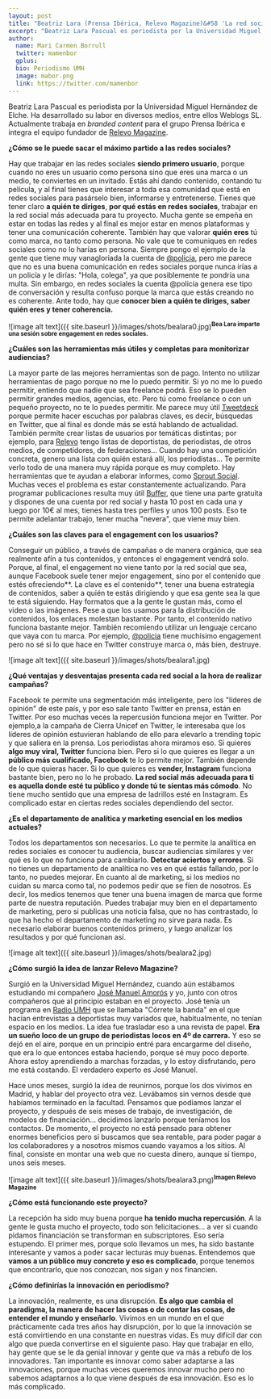 ```yaml
---
layout: post
title: "Beatriz Lara (Prensa Ibérica, Relevo Magazine)&#58 'La red social más adecuada para ti es aquella donde esté tu público y donde te sientas más cómodo'"
excerpt: "Beatriz Lara Pascual es periodista por la Universidad Miguel Hernández de Elche. Ha desarrollado su labor en diversos medios, entre ellos Weblogs SL. Actualmente trabaja en branded content para el grupo Prensa Ibérica e integra el equipo fundador de [Relevo Magazine."
author:
  name: Mari Carmen Borrull
  twitter: mamenbor
  gplus:  
  bio: Periodismo UMH
  image: mabor.png
  link: https://twitter.com/mamenbor
---
```

Beatriz Lara Pascual es periodista por la Universidad Miguel Hernández de Elche. Ha desarrollado su labor en diversos medios, entre ellos Weblogs SL. Actualmente trabaja en *branded content* para el grupo Prensa Ibérica e integra el equipo fundador de [Relevo Magazine](http://relevomagazine.com/).

**¿Cómo se le puede sacar el máximo partido a las redes sociales?**

Hay que trabajar en las redes sociales **siendo primero usuario**, porque cuando no eres un usuario como persona sino que eres una marca o un medio, te conviertes en un invitado. Estás ahí dando contenido, contando tu película, y al final tienes que interesar a toda esa comunidad que está en redes sociales para pasárselo bien, informarse y entretenerse. Tienes que tener claro **a quién te diriges**, **por qué estás en redes sociales**, trabajar en la red social más adecuada para tu proyecto. Mucha gente se empeña en estar en todas las redes y al final es mejor estar en menos plataformas y tener una comunicación coherente. También hay que valorar **quién eres** tú como marca, no tanto como persona. No vale que te comuniques en redes sociales como no lo harías en persona. Siempre pongo el ejemplo de la gente que tiene muy vanagloriada la cuenta de [@policia](https://twitter.com/policia), pero me parece que no es una buena comunicación en redes sociales porque nunca irías a un policía y le dirías: "Hola, colega", ya que posiblemente te pondría una multa. Sin embargo, en redes sociales la cuenta @policía genera ese tipo de conversación y resulta confuso porque la marca que estás creando no es coherente. Ante todo, hay que **conocer bien a quién te diriges, saber quién eres y tener coherencia.**

![image alt text]({{ site.baseurl }}/images/shots/bealara0.jpg)<sup>**Bea Lara imparte una sesión sobre engagement en redes sociales.**

**¿Cuáles son las herramientas más útiles y completas para monitorizar audiencias?**

La mayor parte de las mejores herramientas son de pago. Intento no utilizar herramientas de pago porque no me lo puedo permitir. Si yo no me lo puedo permitir, entiendo que nadie que sea freelance podrá. Eso se lo pueden permitir grandes medios, agencias, etc. Pero tú como freelance o con un pequeño proyecto, no te lo puedes permitir. Me parece muy útil [Tweetdeck](https://tweetdeck.twitter.com/) porque permite hacer escuchas por palabras claves, es decir, búsquedas en Twitter, que al final es donde más se está hablando de actualidad. También permite crear listas de usuarios por temáticas distintas; por ejemplo, para [Relevo](http://relevomagazine.com/) tengo listas de deportistas, de periodistas, de otros medios, de competidores, de federaciones... Cuando hay una competición concreta, genero una lista con quién estará allí, los periodistas… Te permite verlo todo de una manera muy rápida porque es muy completo. Hay herramientas que te ayudan a elaborar informes, como [Sprout Social](http://es.sproutsocial.com/). Muchas veces el problema es estar constantemente actualizando. Para programar publicaciones resulta muy útil [Buffer](https://buffer.com/), que tiene una parte gratuita y dispones de una cuenta por red social y hasta 10 post en cada una y luego por 10€ al mes, tienes hasta tres perfiles y unos 100 posts. Eso te permite adelantar trabajo, tener mucha "nevera", que viene muy bien. 

**¿Cuáles son las claves para el engagement con los usuarios?**

Conseguir un público, a través de campañas o de manera orgánica, que sea realmente afín a tus contenidos, y entonces el engagement vendrá solo. Porque, al final, el engagement no viene tanto por la red social que sea, aunque Facebook suele tener mejor engagement, sino por el contenido que estés ofreciendo**. La clave es el contenido**, tener una buena estrategia de contenidos, saber a quién te estás dirigiendo y que esa gente sea la que te está siguiendo. Hay formatos que a la gente le gustan más, como el video o las imágenes. Pese a que los usamos para la distribución de contenidos, los enlaces molestan bastante. Por tanto, el contenido nativo funciona bastante mejor. También recomiendo utilizar un lenguaje cercano que vaya con tu marca. Por ejemplo, [@policia](https://twitter.com/policia) tiene muchísimo engagement pero no sé si lo que hace en Twitter construye marca o, más bien, destruye. 

![image alt text]({{ site.baseurl }}/images/shots/bealara1.jpg)

**¿Qué ventajas y desventajas presenta cada red social a la hora de realizar campañas?**

Facebook te permite una segmentación más inteligente, pero los "líderes de opinión" de este país, y por eso sale tanto Twitter en prensa, están en Twitter. Por eso muchas veces la repercusión funciona mejor en Twitter. Por ejemplo,a  la campaña de Cierra Unicef en Twitter, le interesaba que los líderes de opinión estuvieran hablando de ello para elevarlo a trending topic y que saliera en la prensa. Los periodistas ahora miramos eso. Si quieres **algo muy viral, Twitter** funciona bien. Pero si lo que quieres es llegar a un **público más cualificado, Facebook** te lo permite mejor. También depende de lo que quieras hacer. Si lo que quieres es **vender, Instagram** funciona bastante bien, pero no lo he probado. **La red social más adecuada para ti es aquella donde esté tu público y donde tú te sientas más cómodo**. No tiene mucho sentido que una empresa de ladrillos esté en Instagram. Es complicado estar en ciertas redes sociales dependiendo del sector. 

**¿Es el departamento de analítica y marketing esencial en los medios actuales?**

Todos los departamentos son necesarios. Lo que te permite la analítica en redes sociales es conocer tu audiencia, buscar audiencias similares y ver qué es lo que no funciona para cambiarlo. **Detectar aciertos y errores**. Si no tienes un departamento de analítica no ves en qué estás fallando, por lo tanto, no puedes mejorar. En cuanto al de marketing, si los medios no cuidan su marca como tal, no podemos pedir que se fíen de nosotros. Es decir, los medios tenemos que tener una buena imagen de marca que forme parte de nuestra reputación. Puedes trabajar muy bien en el departamento de marketing, pero si publicas una noticia falsa, que no has contrastado, lo que ha hecho el departamento de marketing no sirve para nada. Es necesario elaborar buenos contenidos primero, y luego analizar los resultados y por qué funcionan así.

![image alt text]({{ site.baseurl }}/images/shots/bealara2.jpg)

**¿Cómo surgió la idea de lanzar Relevo Magazine?**

Surgió en la Universidad Miguel Hernández, cuando aún estábamos estudiando mi compañero [José Manuel Amorós](https://twitter.com/JoseMAmoros) y yo, junto con otros compañeros que al principio estaban en el proyecto. José tenía un programa en [Radio UMH](http://radio.umh.es/) que se llamaba "Córrete la banda" en el que hacían entrevistas a deportistas muy variados que, habitualmente, no tenían espacio en los medios. La idea fue trasladar eso a una revista de papel. **Era un sueño loco de un grupo de periodistas locos en 4º de carrera.** Y eso se dejó en el aire, porque en un principio entré para encargarme del diseño, que era lo que entonces estaba haciendo, porque sé muy poco deporte. Ahora estoy aprendiendo a marchas forzadas, y lo estoy disfrutando, pero me está costando. El verdadero experto es José Manuel. 

Hace unos meses, surgió la idea de reunirnos, porque los dos vivimos en Madrid, y hablar del proyecto otra vez. Levábamos sin vernos desde que habíamos terminado en la facultad. Pensamos que podíamos lanzar el proyecto, y después de seis meses de trabajo, de investigación, de modelos de financiación… decidimos lanzarlo porque teníamos los contactos. De momento, el proyecto no está pensado para obtener enormes beneficios pero sí buscamos que sea rentable, para poder pagar a los colaboradores y a nosotros mismos cuando vayamos a los sitios. Al final, consiste en montar una web que no cuesta dinero, aunque sí tiempo, unos seis meses. 

![image alt text]({{ site.baseurl }}/images/shots/bealara3.png)<sup>**Imagen Relevo Magazine**

**¿Cómo está funcionando este proyecto?**

La recepción ha sido muy buena porque **ha tenido mucha repercusión**. A la gente le gusta mucho el proyecto, todo son felicitaciones… a ver si cuando pidamos financiación se transforman en subscriptores. Eso sería estupendo. El primer mes, porque solo llevamos un mes, ha sido bastante interesante y vamos a poder sacar lecturas muy buenas. Entendemos que **vamos a un público muy concreto y eso es complicado**, porque tenemos que encontrarlo, que nos conozcan, nos sigan y nos financien. 

**¿Cómo definirías la innovación en periodismo?**

La innovación, realmente, es una disrupción. **Es algo que cambia el paradigma, la manera de hacer las cosas o de contar las cosas, de entender el mundo y enseñarlo**. Vivimos en un mundo en el que prácticamente cada tres años hay disrupción, por lo que la innovación se está convirtiendo en una constante en nuestras vidas. Es muy difícil dar con algo que pueda convertirse en el siguiente paso. Hay que trabajar en ello, hay gente que se le da genial innovar y gente que va más a rebufo de los innovadores. Tan importante es innovar como saber adaptarse a las innovaciones, porque muchas veces queremos innovar mucho pero no sabemos adaptarnos a lo que viene después de esa innovación. Eso es lo más complicado.